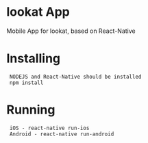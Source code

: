 
# lookat App

Mobile App for lookat, based on React-Native

# Installing

```
 NODEJS and React-Native should be installed
 npm install
```

# Running

```
 iOS - react-native run-ios
 Android - react-native run-android
```